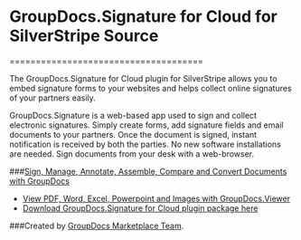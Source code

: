 # GroupDocs.Signature for Cloud for SilverStripe Source
=====================================

The GroupDocs.Signature for Cloud plugin for SilverStripe allows you to embed signature forms to your websites and helps collect online signatures of your partners easily.

GroupDocs.Signature is a web-based app used to sign and collect electronic signatures. Simply create forms, add signature fields and email documents to your partners. Once the document is signed, instant notification is received by both the parties. No new software installations are needed. Sign documents from your desk with a web-browser.

###[Sign, Manage, Annotate, Assemble, Compare and Convert Documents with GroupDocs](http://groupdocs.com)
* [View PDF, Word, Excel, Powerpoint and Images with GroupDocs.Viewer](http://groupdocs.com/apps/viewer)
* [Download GroupDocs.Signature for Cloud plugin package here](https://github.com/groupdocs/silverstripe-groupdocs-signature)

###Created by [GroupDocs Marketplace Team](http://groupdocs.com/marketplace).


